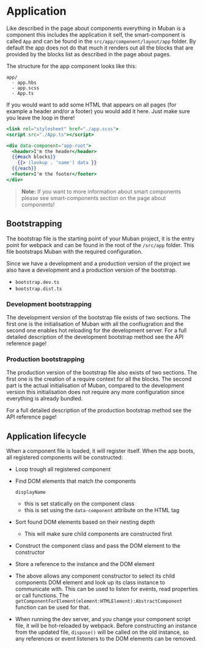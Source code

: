 # Application

Like described in the page about components everything in Muban is a component this includes the
application it self, the smart-component is called `App` and can be found in the
`src/app/component/layout/app` folder. By default the app does not do that much it renders out all
the blocks that are provided by the blocks list as described in the page about pages.

The structure for the app component looks like this:

```
app/
  - app.hbs
  - app.scss
  - App.ts
```

If you would want to add some HTML that appears on all pages (for example a header and/or a footer)
you would add it here. Just make sure you leave the loop in there!

```handlebars
<link rel="stylesheet" href="./app.scss">
<script src="./App.ts"></script>

<div data-component="app-root">
  <header>I'm the header</header>
  {{#each blocks}}
    {{> (lookup . 'name') data }}
  {{/each}}
  <footer>I'm the footer</footer>
</div>
```

> **Note:** If you want to more information about smart components please see smart-components
> section on the page about components!

## Bootstrapping

The bootstrap file is the starting point of your Muban project, it is the entry point for webpack
and can be found in the root of the `/src/app` folder. This file bootstraps Muban with the required
configuration.

Since we have a development and a production version of the project we also have a development and a
production version of the bootstrap.

- `bootstrap.dev.ts`
- `bootstrap.dist.ts`

### Development bootstrapping

The development version of the bootstrap file exists of two sections. The first one is the
initialisation of Muban with all the confiugration and the second one enables hot reloading for the
development server. For a full detailed description of the development bootstrap method see the API
reference page!

### Production bootstrapping

The production version of the bootstrap file also exists of two sections. The first one is the
creation of a require context for all the blocks. The second part is the actual initialisation of
Muban, compared to the development version this initialisation does not require any more
configuration since everything is already bundled.

For a full detailed description of the production bootstrap method see the API reference page!

## Application lifecycle

When a component file is loaded, it will register itself. When the app boots, all registered
components will be constructed:

- Loop trough all registered component

- Find DOM elements that match the components

  ```
  displayName
  ```

  - this is set statically on the component class
  - this is set using the `data-component` attribute on the HTML tag

- Sort found DOM elements based on their nesting depth

  - This will make sure child components are constructed first

- Construct the component class and pass the DOM element to the constructor

- Store a reference to the instance and the DOM element

- The above allows any component constructor to select its child components DOM element and look up
  its class instance to communicate with. This can be used to listen for events, read properties or
  call functions. The `getComponentForElement(element:HTMLElement):AbstractComponent` function can
  be used for that.

- When running the dev server, and you change your component script file, it will be hot-reloaded by
  webpack. Before constructing an instance from the updated file, `dispose()` will be called on the
  old instance, so any references or event listeners to the DOM elements can be removed.
